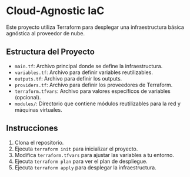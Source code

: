 # Cloud-Agnostic IaC

Este proyecto utiliza Terraform para desplegar una infraestructura básica agnóstica al proveedor de nube.

## Estructura del Proyecto

- `main.tf`: Archivo principal donde se define la infraestructura.
- `variables.tf`: Archivo para definir variables reutilizables.
- `outputs.tf`: Archivo para definir los outputs.
- `providers.tf`: Archivo para definir los proveedores de Terraform.
- `terraform.tfvars`: Archivo para valores específicos de variables (opcional).
- `modules/`: Directorio que contiene módulos reutilizables para la red y máquinas virtuales.

## Instrucciones

1. Clona el repositorio.
2. Ejecuta `terraform init` para inicializar el proyecto.
3. Modifica `terraform.tfvars` para ajustar las variables a tu entorno.
4. Ejecuta `terraform plan` para ver el plan de despliegue.
5. Ejecuta `terraform apply` para desplegar la infraestructura.
